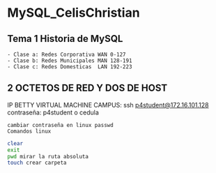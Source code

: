 # MySQL_CelisChristian

## Tema 1 Historia de MySQL

    - Clase a: Redes Corporativa WAN 0-127
    - Clase b: Redes Municipales MAN 128-191
    - Clase c: Redes Domesticas  LAN 192-223

## 2 OCTETOS DE RED Y DOS DE HOST

IP BETTY VIRTUAL MACHINE CAMPUS: 
    ssh p4student@172.16.101.128
contraseña: p4student o cedula

    cambiar contraseña en linux passwd
    Comandos linux

 ```bash
clear
exit
pwd mirar la ruta absoluta
touch crear carpeta 
```





